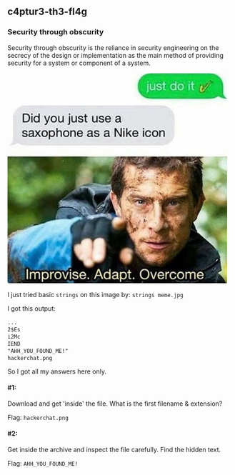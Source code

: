 ## c4ptur3-th3-fl4g

### Security through obscurity
Security through obscurity  is the reliance in security engineering on the secrecy of the design or implementation as the main method of providing security for a system or component of a system.

<img src="meme.jpg">

I just tried basic `strings` on this image by: `strings meme.jpg`

I got this output:
```
...
2$Es
i2Mc
IEND
"AHH_YOU_FOUND_ME!" 
hackerchat.png
```
So I got all my answers here only.

#### #1:
Download and get 'inside' the file. What is the first filename & extension?

Flag: `hackerchat.png`


#### #2:
Get inside the archive and inspect the file carefully. Find the hidden text.

Flag: `AHH_YOU_FOUND_ME!`